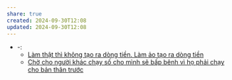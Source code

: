 ```yaml
---
share: true
created: 2024-09-30T12:08
updated: 2024-09-30T12:08
---
```

- \-: 
    - [Làm thật thì không tạo ra dòng tiền. Làm ảo tạo ra dòng tiền](../Ki%E1%BA%BFm%20ti%E1%BB%81n/T%E1%BA%A1o%20d%C3%B2ng%20ti%E1%BB%81n/L%C3%A0m%20th%E1%BA%ADt%20th%C3%AC%20kh%C3%B4ng%20t%E1%BA%A1o%20ra%20d%C3%B2ng%20ti%E1%BB%81n.%20L%C3%A0m%20%E1%BA%A3o%20t%E1%BA%A1o%20ra%20d%C3%B2ng%20ti%E1%BB%81n.md)
    - [Chờ cho người khác chạy số cho mình sẽ bấp bênh vì họ phải chạy cho bản thân trước](../../%F0%9F%93%90%20D%E1%BB%B1%20%C3%A1n/Ch%E1%BA%A1y%20ch%E1%BB%89%20ti%C3%AAu/B%E1%BA%A3o%20hi%E1%BB%83m/Ch%E1%BB%9D%20cho%20ng%C6%B0%E1%BB%9Di%20kh%C3%A1c%20ch%E1%BA%A1y%20s%E1%BB%91%20cho%20m%C3%ACnh%20s%E1%BA%BD%20b%E1%BA%A5p%20b%C3%AAnh%20v%C3%AC%20h%E1%BB%8D%20ph%E1%BA%A3i%20ch%E1%BA%A1y%20cho%20b%E1%BA%A3n%20th%C3%A2n%20tr%C6%B0%E1%BB%9Bc.md)

